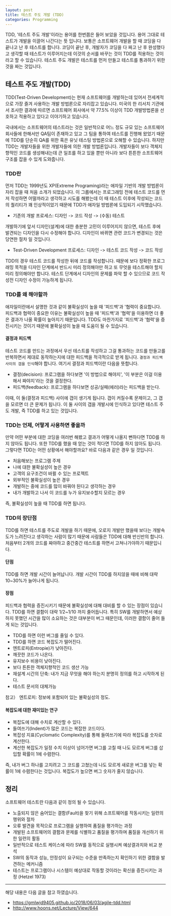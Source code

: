 ```yaml
---
layout: post
title: 테스트 주도 개발 (TDD)
categories: Programming
---
```


TDD, '테스트 주도 개발'이라는 용어를 한번쯤은 들어 보았을 것입니다. 용어 그대로 테스트가 개발을 이끌어 나간다는 뜻 입니다. 보통은 소프트웨어 개발을 할 때 코딩을 다 끝나고 난 후 테스트를 합니다. 코딩이 끝난 후, 개발자가 코딩을 다 짜고 난 후 완성했다고 생각할 때 테스트가 이루어지는데 이것의 순서를 바꾸는 것이 TDD를 적용하는 것이라고 할 수 있습니다. 테스트 주도 개발은 테스트를 먼저 만들고 테스트를 통과하기 위한 것을 짜는 것입니다. 

## 테스트 주도 개발(TDD)
TDD(Test-Driven Development)는 현재 소프트웨어를 개발하는데 있어서 전세계적으로 가장 즐겨 사용하는 개발 방법론으로 자리잡고 있습니다. 미국의 한 리서치 기관에서 조사한 결과에 따르면 소프트웨어 회사에서 약 77.5% 이상이 TDD 개발방법론을 선호하고 적용하고 있다고 이야기하고 있습니다.

국내에서는 소프트웨어의 테스트라는 것은 일반적으로 어느 정도 규모 있는 소프트웨어 회사들에 한해서만 QA팀이 존재하고 있고 그 팀을 통하여 테스트를 진행해 왔었기 때문에 TDD를 단순히 QA를 위한 혹은 유닛 테스팅 방법론으로 오해할 수 있습니다. 하지만 TDD는 개발자들을 위한 개발자들에 의한 개발 방법론입니다. 개발자들이 보다 객체지향적인 코드를 생성해내는데 큰 일조를 하고 있을 뿐만 아니라 보다 튼튼한 소프트웨어 구조를 잡을 수 있게 도와줍니다. 
 
### TDD란
먼저 TDD는 1999년도 XP(Extreme Programing)라는 애자일 기반의 개발 방법론이 자리 잡을 때 처음 소개가 되었습니다. 이 그룹에서는 프로그래밍 전에 테스트 코드를 먼저 작성하면 어떨까라고 생각하고 시도를 해봤는데 이 때 테스트 이후에 작성되는 코드의 퀄리티가 꽤 인상적이었기 때문에 TDD가 애자일 방법론에 도입되기 시작했습니다. 

- 기존의 개발 프로세스: 디자인 -> 코드 작성 -> (수동) 테스트
 
개발하기에 앞서 디자인(설계)에 대한 충분한 고민이 이루어지지 않으면, 테스트 후에 발견되는 디자인을 다시 수정해야 합니다. 디자인이 바뀌면 관련 코드가 변경되는 것은 당연한 절차 일 것입니다.

- Test-Driven Development 프로세스: 디자인 -> 테스트 코드 작성 -> 코드 작성

TDD의 경우 테스트 코드를 작성한 뒤에 코드를 작성합니다. 때문에 보다 정확한 프로그래밍 목적을 디자인 단계에서 반드시 미리 정의해야만 하고 또 무엇을 테스트해야 할지 미리 정의해야만 합니다. 테스트 단계에서 디자인의 문제를 파악 할 수 있으므로 코드 작성전 디자인 수정이 가능하게 됩니다.


### TDD를 왜 해야할까
애자일이란에서 설명한 것과 같이 불확실성이 높을 때 '피드백'과 '협력이 중요합니다. 피드백과 협력이 중요한 이유는 불확실성이 높을 때 '피드백'과 '협력'을 이용하면 더 좋은 결과가 나올 확률이 높아지기 때문입니다. TDD도 마찬가지로 '피드백'과 '협력'을 증진시키는 것이기 때문에 불확실성이 높을 때 도움이 될 수 있습니다.

#### 결정과 피드백 
테스트 코드를 만드는 과정에서 우선 테스트를 작성하고 그걸 통과하는 코드를 만들고를 반복하면서 제대로 동작하는지에 대한 피드백을 적극적으로 받게 됩니다. `결정과 피드백 사이의 갭을 인식`해야 합니다. 여기서 결정과 피드백이란 다음을 뜻합니다.

- 결정(decision): 프로그램을 하다보면 '이 방법으로 해야지', '이 부분은 이걸 이용해서 짜야지'라는 것을 결정한다.
- 피드백(feedback): 프로그램을 하다보면 성공/실패(에러)라는 피드백을 받는다.

이때, 이 둘(결정과 피드백) 사이에 갭이 생기게 됩니다. 갭이 커질수록 문제이고, 그 갭을 모르면 더 큰 문제가 됩니다. 이 둘 사이의 갭을 개발시에 인식하고 있다면 테스트 주도 개발, 즉 TDD를 하고 있는 것입니다.


### TDD는 언제, 어떻게 사용하면 좋을까
만약 어떤 부분에 대한 코딩을 여러번 해봤고 결과가 어떻게 나올지 뻔하다면 TDD를 하지 않아도 됩니다. 또한 TDD를 했을 때 얻는 것이 적다면 TDD를 하지 않아도 됩니다. 그렇다면 TDD는 어떤 상황에서 해야할까요? 바로 다음과 같은 경우 일 것입니다.

- 처음해보는 프로그램 주제
- 나에 대한 불확실성이 높은 경우
- 고객의 요구조건이 바뀔 수 있는 프로젝트
- 외부적인 불확실성이 높은 경우
- 개발하는 중에 코드를 많이 바꿔야 된다고 생각하는 경우
- 내가 개발하고 나서 이 코드를 누가 유지보수할지 모르는 경우

즉, 불확실성이 높을 때 TDD를 하면 됩니다.

### TDD의 장단점
TDD를 하면 테스트를 주도로 개발을 하기 때문에, 오로지 개발만 했을때 보다는 개발속도가 느려진다고 생각하는 사람이 많기 때문에 사람들은 TDD에 대해 반신반의 합니다. 처음부터 2개의 코드를 짜야하고 중간중간 테스트를 하면서 고쳐나가야하기 때문입니다.

#### 단점
TDD를 하면 개발 시간이 늘어납니다. 개발 시간이 TDD를 하지않을 때에 비해 대략 10~30%가 늘어나게 됩니다. 

#### 장점
피드백과 협력을 증진시키기 때문에 불확실성에 대해 대비를 할 수 있는 장점이 있습니다. TDD를 하면 결함이 대략 1/2~1/10 까지 줄어듭니다. 특히 SW를 개발하면서 예상하지 못했던 시간을 많이 소요하는 것은 대부분이 버그 때문인데, 이러한 결함이 줄어 들게 되는 것입니다.

- TDD를 하면 이런 버그를 줄일 수 있다.
- TDD를 하면 코드 복잡도가 떨어진다.
- 엔트로피(Entropie)가 낮아진다.
- 깨끗한 코드가 나온다.
- 유지보수 비용이 낮아진다.
- 보다 튼튼한 객체지향적인 코드 생산 가능
- 재설계 시간의 단축: 내가 지금 무엇을 해야 하는지 분명히 정의를 하고 시작하게 된다.
- 테스트 문서의 대체가능 

참고） 엔트로피: 정보에 포함되어 있는 불확실성의 정도.

#### 복잡도에 대한 재미있는 연구
- 복잡도에 대해 수치로 계산할 수 있다.
- 들여쓰기(Indent)가 많은 코드는 복잡한 코드이다.
- 복잡성 지표(Cyclomatic Complexity)를 통해 들여쓰기에 따라 복잡도를 숫자로 계산한다.
- 계산한 복잡도가 일정 수치 이상이 넘어가면 버그를 고칠 때 나도 모르게 버그를 삽입할 확률이 1에 수렴한다.

즉, 내가 버그 하나를 고치려고 그 코드를 고쳤는데 나도 모르게 새로운 버그를 넣는 확률이 1에 수렴한다는 것입니다. 복잡도가 높으면 버그 숫자가 줄지 않습니다.


## 정리
소프트웨어 테스트란 다음과 같이 정의 될 수 있습니다. 

- 노출되지 않은 숨어있는 결함(Fault)을 찾기 위해 소프트웨어를 작동시키는 일련의 행위와 절차
- 오류 발견을 목적으로 프로그램을 실행하여 품질을 평가하는 과정 
- 개발된 소프트웨어의 결함과 문제를 식별하고 품질을 평가하며 품질을 개선하기 위한 일련의 활동 
- 일반적으로 테스트 케이스에 따라 SW를 동적으로 실행시켜 예상결과치와 비교 분석 
- SW의 동작과 성능, 안정성이 요구되는 수준을 만족하는지 확인하기 위한 결함을 발견하는 메커니즘 
- 테스트는 프로그램이나 시스템이 예상대로 작동할 것이라는 확신을 증진시키는 과정 (Hetzel 1973)



----
해당 내용은 다음 글을 참고 하였습니다.
- https://gmlwjd9405.github.io/2018/06/03/agile-tdd.html
- http://www.hoons.net/Lecture/View/644